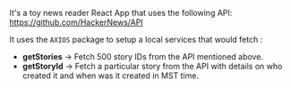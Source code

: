 It's a toy news reader React App that uses the following API:
https://github.com/HackerNews/API

It uses the `AXIOS` package to setup a local services that would fetch :
- **getStories** -> Fetch 500 story IDs from the API mentioned above.
- **getStoryId** -> Fetch a particular story from the API with details on who created it and when was it created in MST time.

